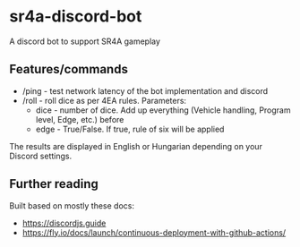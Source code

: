 # sr4a-discord-bot
A discord bot to support SR4A gameplay
## Features/commands
- /ping - test network latency of the bot implementation and discord
- /roll - roll dice as per 4EA rules. Parameters:
  - dice - number of dice. Add up everything (Vehicle handling, Program level, Edge, etc.) before
  - edge - True/False. If true, rule of six will be applied

The results are displayed in English or Hungarian depending on your Discord settings.

## Further reading
Built based on mostly these docs:
- https://discordjs.guide
- https://fly.io/docs/launch/continuous-deployment-with-github-actions/

